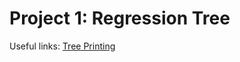 # Project 1: Regression Tree

Useful links:
[Tree Printing](https://stackoverflow.com/a/51730733/9664330)
